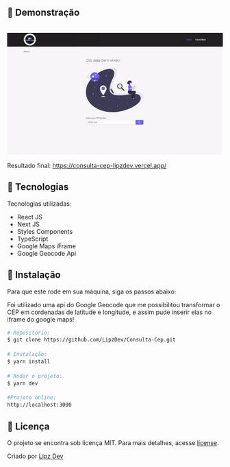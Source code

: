 ## 🚀 Demonstração

</br>
<img src="https://github.com/LipzDev/Consulta-Cep/blob/master/public/img/gif.gif" alt="" width="1270"/>
</br>

Resultado final: https://consulta-cep-lipzdev.vercel.app/

## 🚀 Tecnologias

Tecnologias utilizadas:

- React JS
- Next JS
- Styles Components
- TypeScript
- Google Maps iFrame
- Google Geocode Api

## 🚀 Instalação

Para que este rode em sua máquina, siga os passos abaixo:

Foi utilizado uma api do Google Geocode que me possibilitou transformar o CEP em cordenadas de latitude e longitude, e assim pude inserir elas no iframe do google maps!

```bash
# Repositório:
$ git clone https://github.com/LipzDev/Consulta-Cep.git

# Instalação:
$ yarn install

# Rodar o projeto:
$ yarn dev

#Projeto online:
http://localhost:3000
```

## 🚀 Licença

<p>O projeto se encontra sob licença MIT. Para mais detalhes, acesse <a href='license'>license<a>.</p>
<p>Criado por <a href='https://github.com/LipzDev/' target='blank'>Lipz Dev</a></p>

